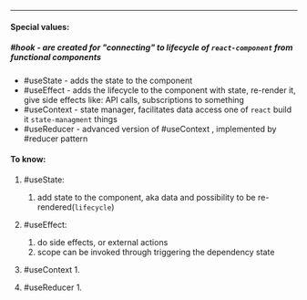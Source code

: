 ***
#### Special values:

##### #hook - are created for "connecting" to lifecycle of `react-component` from functional components 

- #useState - adds the state to the component
- #useEffect - adds the lifecycle to the component with state, re-render it, give side effects like: API calls, subscriptions to something
- #useContext - state manager, facilitates data access one of `react` build it `state-managment` things 
- #useReducer - advanced version of #useContext , implemented by #reducer pattern

#### To know: 
1. #useState:
	1. add state to the component, aka data and possibility to be re-rendered(`lifecycle`)

2. #useEffect: 
	1. do side effects, or external actions 
	2. scope can be invoked through triggering the dependency state

3. #useContext 
	1. 

4. #useReducer 
	1. 